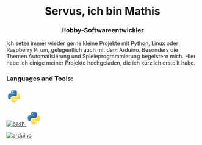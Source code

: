 <h1 align="center">Servus, ich bin Mathis</h1>
<h3 align="center">Hobby-Softwareentwickler</h3>

Ich setze immer wieder gerne kleine Projekte mit Python, Linux oder Raspberry Pi um, gelegentlich auch mit dem Arduino.
Besonders die Themen Automatisierung und Spieleprogrammierung begeistern mich.
Hier habe ich einige meiner Projekte hochgeladen, die ich kürzlich erstellt habe.


<h3 align="left">Languages and Tools:</h3>
<a href="https://www.python.org" target="_blank" rel="noreferrer"> <img src="https://raw.githubusercontent.com/devicons/devicon/master/icons/python/python-original.svg" alt="python" width="40" height="40"/> </a> </p>
<a href="https://www.gnu.org/software/bash/" target="_blank" rel="noreferrer"> <img src="https://www.vectorlogo.zone/logos/gnu_bash/gnu_bash-icon.svg" alt="bash" width="40" height="40"/> </a> 
<a href="https://www.python.org" target="_blank" rel="noreferrer"> <img src="https://raw.githubusercontent.com/devicons/devicon/master/icons/python/python-original.svg" alt="python" width="40" height="40"/> </a> </p>
<p align="left"> <a href="https://www.arduino.cc/" target="_blank" rel="noreferrer"> <img src="https://cdn.worldvectorlogo.com/logos/arduino-1.svg" alt="arduino" width="40" height="40"/> </a>
